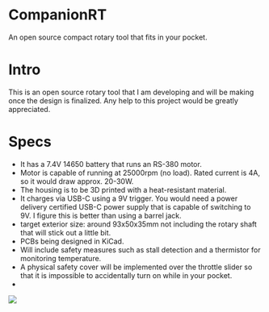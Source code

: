 # CompanionRT
An open source compact rotary tool that fits in your pocket. 

# Intro

This is an open source rotary tool that I am developing and will be making once the design is finalized. Any help to this project would be greatly appreciated. 

# Specs

- It has a 7.4V 14650 battery that runs an RS-380 motor.
- Motor is capable of running at 25000rpm (no load). Rated current is 4A, so it would draw approx. 20-30W. 
- The housing is to be 3D printed with a heat-resistant material.
- It charges via USB-C using a 9V trigger. You would need a power delivery certified USB-C power supply that is capable of switching to 9V. I figure this is better than using a barrel jack.
- target exterior size: around 93x50x35mm not including the rotary shaft that will stick out a little bit.
- PCBs being designed in KiCad.
- Will include safety measures such as stall detection and a thermistor for monitoring temperature.
- A physical safety cover will be implemented over the throttle slider so that it is impossible to accidentally turn on while in your pocket.
- 

![](https://i.imgur.com/RcGDQ2m.png)
